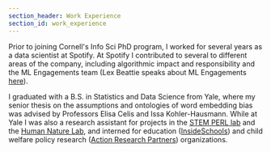 ```yaml
---
section_header: Work Experience
section_id: work_experience
---
```


Prior to joining Cornell's Info Sci PhD program, I worked for several years as a data scientist at Spotify. At Spotify I contributed to several to different areas of the company, including algorithmic impact and responsibility and the ML Engagements team (Lex Beattie speaks about ML Engagements [here](https://www.youtube.com/watch?v=WvwclqkEEpE)).

I graduated with a B.S. in Statistics and Data Science from Yale, where my senior thesis on the assumptions and ontologies of word embedding bias was advised by Professors Elisa Celis and Issa Kohler-Hausmann. While at Yale I was also a research assistant for projects in the [STEM PERL lab](https://stem-perl.yale.edu/) and the [Human Nature Lab](https://humannaturelab.net/), and interned for education ([InsideSchools](https://insideschools.org/about/about-us)) and child welfare policy research ([Action Research Partners](https://www.actionresearch.io)) organizations.
